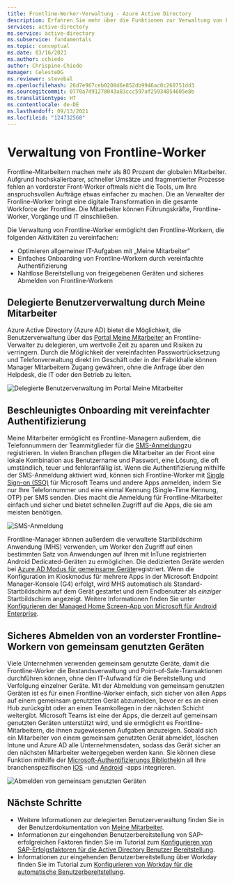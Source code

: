 ```yaml
---
title: Frontline-Worker-Verwaltung - Azure Active Directory
description: Erfahren Sie mehr über die Funktionen zur Verwaltung von Frontline-Mitarbeitern, die über das Meine Mitarbeiter-Portal bereitgestellt werden.
services: active-directory
ms.service: active-directory
ms.subservice: fundamentals
ms.topic: conceptual
ms.date: 03/16/2021
ms.author: cchiedo
author: Chrispine-Chiedo
manager: CelesteDG
ms.reviewer: stevebal
ms.openlocfilehash: 26d7e967ceb0208d6e852db9946ac0c260751dd3
ms.sourcegitcommit: 0770a7d91278043a83ccc597af25934854605e8b
ms.translationtype: HT
ms.contentlocale: de-DE
ms.lasthandoff: 09/13/2021
ms.locfileid: "124732568"
---
```

# <a name="frontline-worker-management"></a>Verwaltung von Frontline-Worker

Frontline-Mitarbeitern machen mehr als 80 Prozent der globalen Mitarbeiter. Aufgrund hochskalierbarer, schneller Umsätze und fragmentierter Prozesse fehlen an vorderster Front-Worker oftmals nicht die Tools, um Ihre anspruchsvollen Aufträge etwas einfacher zu machen. Die an Verwalter der Fronline-Worker bringt eine digitale Transformation in die gesamte Workforce der Frontline. Die Mitarbeiter können Führungskräfte, Frontline-Worker, Vorgänge und IT einschließen.

Die Verwaltung von Frontline-Worker ermöglicht den Frontline-Workern, die folgenden Aktivitäten zu vereinfachen:
- Optimieren allgemeiner IT-Aufgaben mit „Meine Mitarbeiter“
- Einfaches Onboarding von Frontline-Workern durch vereinfachte Authentifizierung
- Nahtlose Bereitstellung von freigegebenen Geräten und sicheres Abmelden von Frontline-Workern

## <a name="delegated-user-management-through-my-staff"></a>Delegierte Benutzerverwaltung durch Meine Mitarbeiter

Azure Active Directory (Azure AD) bietet die Möglichkeit, die Benutzerverwaltung über das [Portal Meine Mitarbeiter](../roles/my-staff-configure.md) an Frontline-Verwalter zu delegieren, um wertvolle Zeit zu sparen und Risiken zu verringern. Durch die Möglichkeit der vereinfachten Passwortrücksetzung und Telefonverwaltung direkt im Geschäft oder in der Fabrikhalle können Manager Mitarbeitern Zugang gewähren, ohne die Anfrage über den Helpdesk, die IT oder den Betrieb zu leiten.

![Delegierte Benutzerverwaltung im Portal Meine Mitarbeiter](media/concept-fundamentals-frontline-worker/delegated-user-management.png)

## <a name="accelerated-onboarding-with-simplified-authentication"></a>Beschleunigtes Onboarding mit vereinfachter Authentifizierung

Meine Mitarbeiter ermöglicht es Frontline-Managern außerdem, die Telefonnummern der Teammitglieder für die [SMS-Anmeldung](../authentication/howto-authentication-sms-signin.md)zu registrieren. In vielen Branchen pflegen die Mitarbeiter an der Front eine lokale Kombination aus Benutzername und Passwort, eine Lösung, die oft umständlich, teuer und fehleranfällig ist. Wenn die Authentifizierung mithilfe der SMS-Anmeldung aktiviert wird, können sich Frontline-Worker mit [Single Sign-on (SSO)](../manage-apps/what-is-single-sign-on.md) für Microsoft Teams und andere Apps anmelden, indem Sie nur Ihre Telefonnummer und eine einmal Kennung (Single-Time Kennung, OTP) per SMS senden. Dies macht die Anmeldung für Frontline-Mitarbeiter einfach und sicher und bietet schnellen Zugriff auf die Apps, die sie am meisten benötigen.

![SMS-Anmeldung](media/concept-fundamentals-frontline-worker/sms-signin.png)

Frontline-Manager können außerdem die verwaltete Startbildschirm Anwendung (MHS) verwenden, um Worker den Zugriff auf einen bestimmten Satz von Anwendungen auf Ihren mit InTune registrierten Android Dedicated-Geräten zu ermöglichen. Die dedizierten Geräte werden bei [Azure AD Modus für gemeinsame Geräte](../develop/msal-shared-devices.md)registriert. Wenn die Konfiguration im Kioskmodus für mehrere Apps in der Microsoft Endpoint Manager-Konsole (G4) erfolgt, wird MHS automatisch als Standard-Startbildschirm auf dem Gerät gestartet und dem Endbenutzer als *einziger* Startbildschirm angezeigt. Weitere Informationen finden Sie unter [Konfigurieren der Managed Home Screen-App von Microsoft für Android Enterprise](/mem/intune/apps/app-configuration-managed-home-screen-app).

## <a name="secure-sign-out-of-frontline-workers-from-shared-devices"></a>Sicheres Abmelden von an vorderster Frontline-Workern von gemeinsam genutzten Geräten

Viele Unternehmen verwenden gemeinsam genutzte Geräte, damit die Frontline-Worker die Bestandsverwaltung und Point-of-Sale-Transaktionen durchführen können, ohne den IT-Aufwand für die Bereitstellung und Verfolgung einzelner Geräte. Mit der Abmeldung von gemeinsam genutzten Geräten ist es für einen Frontline-Worker einfach, sich sicher von allen Apps auf einem gemeinsam genutzten Gerät abzumelden, bevor er es an einen Hub zurückgibt oder an einen Teamkollegen in der nächsten Schicht weitergibt. Microsoft Teams ist eine der Apps, die derzeit auf gemeinsam genutzten Geräten unterstützt wird, und sie ermöglicht es Frontline-Mitarbeitern, die ihnen zugewiesenen Aufgaben anzuzeigen. Sobald sich ein Mitarbeiter von einem gemeinsam genutzten Gerät abmeldet, löschen Intune und Azure AD alle Unternehmensdaten, sodass das Gerät sicher an den nächsten Mitarbeiter weitergegeben werden kann. Sie können diese Funktion mithilfe der [Microsoft-Authentifizierungs Bibliothek](../develop/msal-overview.md)in all Ihre branchenspezifischen [IOS](../develop/msal-ios-shared-devices.md) -und [Android](../develop/msal-android-shared-devices.md) -apps integrieren.

![Abmelden von gemeinsam genutzten Geräten](media/concept-fundamentals-frontline-worker/shared-device-signout.png)

## <a name="next-steps"></a>Nächste Schritte

- Weitere Informationen zur delegierten Benutzerverwaltung finden Sie in der Benutzerdokumentation von [Meine Mitarbeiter](https://support.microsoft.com/account-billing/manage-front-line-users-with-my-staff-c65b9673-7e1c-4ad6-812b-1a31ce4460bd).
- Informationen zur eingehenden Benutzerbereitstellung von SAP-erfolgreichen Faktoren finden Sie im Tutorial zum [Konfigurieren von SAP-Erfolgsfaktoren für die Active Directory Benutzer Bereitstellung](../saas-apps/sap-successfactors-inbound-provisioning-tutorial.md).
- Informationen zur eingehenden Benutzerbereitstellung über Workday finden Sie im Tutorial zum [Konfigurieren von Workday für die automatische Benutzerbereitstellung](../saas-apps/workday-inbound-tutorial.md).